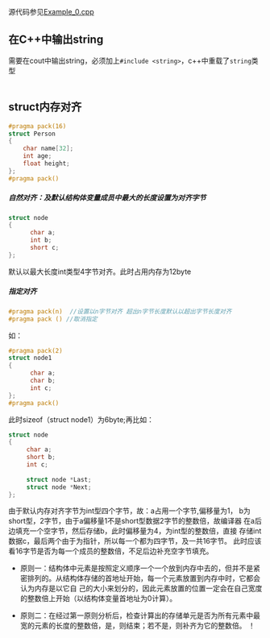 ﻿源代码参见[Example_0.cpp](Examples/Example_0/Example_0.cpp) 

## 在C++中输出string 
需要在cout中输出string，必须加上`#include <string>`，c++中重载了`string`类型  
<br/>
## struct内存对齐
```C++
#pragma pack(16)
struct Person
{
	char name[32];
	int age;
	float height;
};
#pragma pack()
```
##### 自然对齐：及默认结构体变量成员中最大的长度设置为对齐字节
```C++
struct node
{
      char a;
      int b;
      short c;
};
```
默认以最大长度int类型4字节对齐。此时占用内存为12byte
##### 指定对齐
```C++
#pragma pack(n)  //设置以n字节对齐 超出n字节长度默认以超出字节长度对齐
#pragma pack () //取消指定
```
如：
```C++
#pragma pack(2)
struct node1
{
      char a;
      char b;
      int c;
};
#pragma pack()
```
此时sizeof（struct node1）为6byte;再比如：
```C++
struct node
{
     char a;
     short b;
     int c;
 
     struct node *Last;
     struct node *Next;
};
```
由于默认内存对齐字节为int型四个字节，故：a占用一个字节,偏移量为1，
b为short型，2字节，由于a偏移量1不是short型数据2字节的整数倍，故编译器
在a后边填充一个空字节，然后存储b，此时偏移量为4，为int型的整数倍，直接
存储int数据c，最后两个由于为指针，所以每一个都为四字节，及一共16字节。
此时应该看16字节是否为每一个成员的整数倍，不足后边补充空字节填充。





- 原则一：结构体中元素是按照定义顺序一个一个放到内存中去的，但并不是紧密排列的。从结构体存储的首地址开始，每一个元素放置到内存中时，它都会认为内存是以它自
己的大小来划分的，因此元素放置的位置一定会在自己宽度的整数倍上开始（以结构体变量首地址为0计算）。

- 原则二：在经过第一原则分析后，检查计算出的存储单元是否为所有元素中最宽的元素的长度的整数倍，是，则结束；若不是，则补齐为它的整数倍。
！
